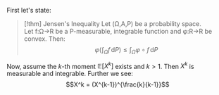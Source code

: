 First let's state:
> [!thm] Jensen's Inequality
> Let (Ω,A,P) be a probability space. Let f:Ω→R be a P-measurable, integrable function and φ:R→R be convex. Then: $$\varphi\left(\int_{\Omega}f\,\mathrm{d}P\right)\leq\int_{\Omega}\varphi\circ f\,\mathrm{d}P$$

Now, assume the $k$-th moment $\mathbb{E}[X^k]$ exists and $k>1$. Then $X^k$ is measurable and integrable. Further we see:
$$X^k = (X^{k-1})^{\frac{k}{k-1}}$$